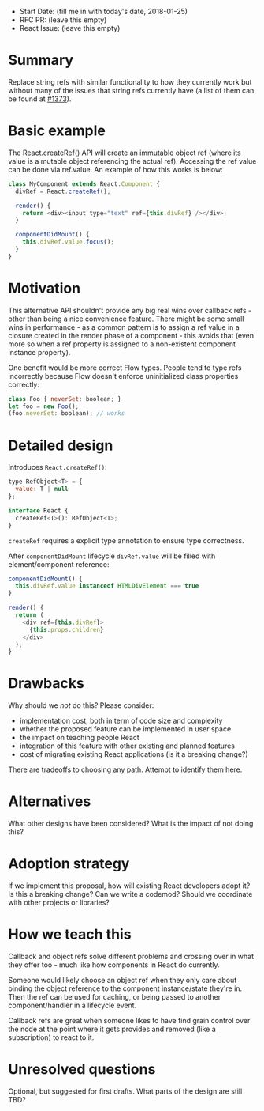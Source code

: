 - Start Date: (fill me in with today's date, 2018-01-25)
- RFC PR: (leave this empty)
- React Issue: (leave this empty)

# Summary

Replace string refs with similar functionality to how they currently work but without many of the issues that string refs currently have (a list of them can be found at [#1373](https://github.com/facebook/react/issues/1373)).  

# Basic example

The React.createRef() API will create an immutable object ref (where its value is a mutable object referencing the actual ref). Accessing the ref value can be done via ref.value. An example of how this works is below:

```js
class MyComponent extends React.Component {
  divRef = React.createRef();

  render() {
    return <div><input type="text" ref={this.divRef} /></div>;
  }

  componentDidMount() {
    this.divRef.value.focus();
  }
}
```

# Motivation

This alternative API shouldn't provide any big real wins over callback refs - other than being a nice convenience feature. There might be some small wins in performance - as a common pattern is to assign a ref value in a closure created in the render phase of a component - this avoids that (even more so when a ref property is assigned to a non-existent component instance property).

One benefit would be more correct Flow types. People tend to type refs incorrectly because Flow doesn't enforce uninitialized class properties correctly:

```js
class Foo { neverSet: boolean; }
let foo = new Foo();
(foo.neverSet: boolean); // works
```

# Detailed design

Introduces `React.createRef()`:

```js
type RefObject<T> = {
  value: T | null
};

interface React {
  createRef<T>(): RefObject<T>;
}
```

`createRef` requires a explicit type annotation to ensure type correctness.

After `componentDidMount` lifecycle `divRef.value` will be filled with element/component reference:

```js
componentDidMount() {
  this.divRef.value instanceof HTMLDivElement === true
}

render() {
  return (
    <div ref={this.divRef}>
      {this.props.children}
    </div>
  );
}
```

# Drawbacks

Why should we *not* do this? Please consider:

- implementation cost, both in term of code size and complexity
- whether the proposed feature can be implemented in user space
- the impact on teaching people React
- integration of this feature with other existing and planned features
- cost of migrating existing React applications (is it a breaking change?)

There are tradeoffs to choosing any path. Attempt to identify them here.

# Alternatives

What other designs have been considered? What is the impact of not doing this?

# Adoption strategy

If we implement this proposal, how will existing React developers adopt it? Is
this a breaking change? Can we write a codemod? Should we coordinate with
other projects or libraries?

# How we teach this

Callback and object refs solve different problems and crossing over in what they offer too - much like how components in React do currently.

Someone would likely choose an object ref when they only care about binding the object reference to the component instance/state they're in. Then the ref can be used for caching, or being passed to another component/handler in a lifecycle event.

Callback refs are great when someone likes to have find grain control over the node at the point where it gets provides and removed (like a subscription) to react to it.

# Unresolved questions

Optional, but suggested for first drafts. What parts of the design are still
TBD?
